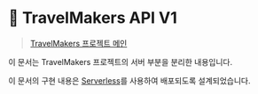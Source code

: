 # 🚧 TravelMakers API V1
> [TravelMakers 프로젝트 메인](https://github.com/yuapi/TravelMakers)

이 문서는 TravelMakers 프로젝트의 서버 부분을 분리한 내용입니다.

이 문서의 구현 내용은 [Serverless](https://www.serverless.com/framework)를 사용하여 배포되도록 설계되었습니다.



